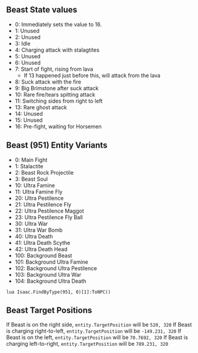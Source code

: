 ## Beast State values

- 0: Immediately sets the value to 16.
- 1: Unused
- 2: Unused
- 3: Idle
- 4: Charging attack with stalagtites
- 5: Unused
- 6: Unused
- 7: Start of fight, rising from lava
    - If 13 happened just before this, will attack from the lava
- 8: Suck attack with the fire
- 9: Big Brimstone after suck attack
- 10: Rare fire/tears spitting attack
- 11: Switching sides from right to left
- 13: Rare ghost attack
- 14: Unused
- 15: Unused
- 16: Pre-fight, waiting for Horsemen

## Beast (951) Entity Variants
- 0: Main Fight
- 1: Stalactite
- 2: Beast Rock Projectile
- 3: Beast Soul
- 10: Ultra Famine
- 11: Ultra Famine Fly
- 20: Ultra Pestilence
- 21: Ultra Pestilence Fly
- 22: Ultra Pestilence Maggot
- 23: Ultra Pestilence Fly Ball
- 30: Ultra War
- 31: Ultra War Bomb
- 40: Ultra Death
- 41: Ultra Death Scythe
- 42: Ultra Death Head
- 100: Background Beast
- 101: Background Ultra Famine
- 102: Background Ultra Pestilence
- 103: Background Ultra War
- 104: Background Ultra Death

```
lua Isaac.FindByType(951, 0)[1]:ToNPC()
```

## Beast Target Positions

If Beast is on the right side, `entity.TargetPosition` will be `520, 320`
If Beast is charging right-to-left,  `entity.TargetPosition` will be `-149.231, 320`
If Beast is on the left,  `entity.TargetPosition` will be `70.7692, 320`
If Beast is charging left-to-right,  `entity.TargetPosition` will be `789.231, 320`